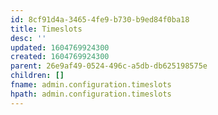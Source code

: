 ```yaml
---
id: 8cf91d4a-3465-4fe9-b730-b9ed84f0ba18
title: Timeslots
desc: ''
updated: 1604769924300
created: 1604769924300
parent: 26e9af49-0524-496c-a5db-db625198575e
children: []
fname: admin.configuration.timeslots
hpath: admin.configuration.timeslots
---
```



